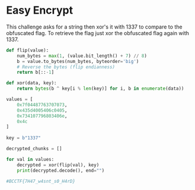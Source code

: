 # Easy Encrypt
This challenge asks for a string then xor's it with 1337 to compare to the obfuscated flag. To retrieve the flag just xor the obfuscated flag again with 1337.

```python
def flip(value):
    num_bytes = max(1, (value.bit_length() + 7) // 8)
    b = value.to_bytes(num_bytes, byteorder='big')
    # Reverse the bytes (flip endianness)
    return b[::-1]

def xor(data, key):
    return bytes(b ^ key[i % len(key)] for i, b in enumerate(data))

values = [
    0x7f04487763707073,
    0x435d4005406c0405,
    0x734107796803406e,
    0x4c
]
    
key = b"1337" 

decrypted_chunks = []

for val in values:
    decrypted = xor(flip(val), key)
    print(decrypted.decode(), end="")

#BCCTF{7H47_w4snt_s0_H4rD}
```